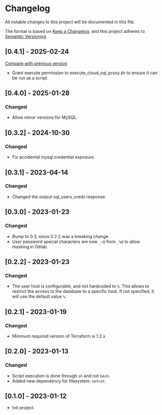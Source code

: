 # Changelog

All notable changes to this project will be documented in this file.

The format is based on [Keep a Changelog](https://keepachangelog.com/en/1.0.0/),
and this project adheres
to [Semantic Versioning](https://semver.org/spec/v2.0.0.html).

## [0.4.1] - 2025-02-24

[Compare with previous version](https://github.com/sparkfabrik/terraform-google-gcp-mysql-db-and-user-creation-helper/compare/0.4.0...0.4.1)

- Grant execute permission to execute_cloud_sql_proxy.sh to ensure it can be run as a script.

## [0.4.0] - 2025-01-28

### Changed

- Allow minor versions for MySQL.

## [0.3.2] - 2024-10-30

### Changed

- Fix accidental mysql credential exposure.

## [0.3.1] - 2023-04-14

### Changed

- Changed the output sql_users_creds response.

## [0.3.0] - 2023-01-23

### Changed

- Bump to 0.3, since 0.2.2 was a breaking change.
- User password special characters are now `_~@` from `_%@` to allow masking in Gitlab.

## [0.2.2] - 2023-01-23

### Changed

- The user host is configurable, and not hardcoded to `%`. This allows to
  restrict the access to the database to a specific host. If not specified, it
  will use the default value `%`.

## [0.2.1] - 2023-01-19

### Changed

- Minimum required version of Terraform si 1.2.x

## [0.2.0] - 2023-01-13

### Changed

- Script execution is done through `sh` and not `bash`.
- Added new dependency for filesystem: `netcat`.

## [0.1.0] - 2023-01-12

- Init project.
